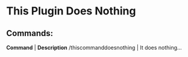 # This Plugin Does Nothing
## Commands:
**Command** | **Description**
/thiscommanddoesnothing | It does nothing...
